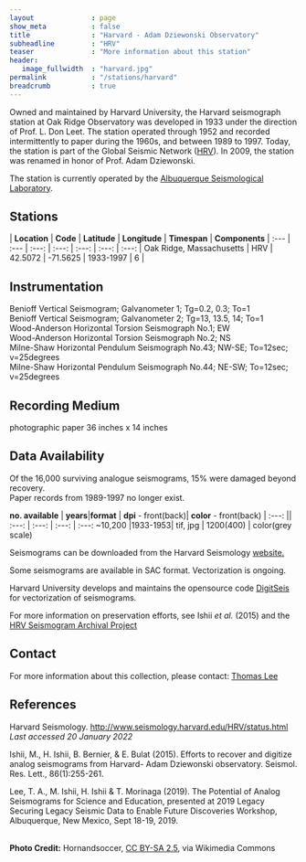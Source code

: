 ```yaml
---
layout              : page
show_meta           : false
title               : "Harvard - Adam Dziewonski Observatory"
subheadline         : "HRV"
teaser              : "More information about this station"
header:
   image_fullwidth  : "harvard.jpg"
permalink           : "/stations/harvard"
breadcrumb          : true
---
```

Owned and maintained by Harvard University, the Harvard seismograph station  at Oak Ridge Observatory was developed in 1933 under the direction of Prof. L. Don Leet. The station operated through 1952 and recorded intermittently to paper during the 1960s, and between 1989 to 1997. Today, the station is part of the Global Seismic Network ([HRV](https://earthquake.usgs.gov/monitoring/operations/stations/IU/HRV/)). In 2009, the station was renamed in honor of Prof. Adam Dziewonski.

The station is currently operated by the [Albuquerque Seismological Laboratory](https://ohiodnr.gov/wps/portal/gov/odnr/discover-and-learn/safety-conservation/about-ODNR/geologic-survey).

## Stations

| **Location** | **Code** | **Latitude** | **Longitude** | **Timespan** | **Components**
| :--- | :--- | :---: | :---: | :---: | :---: | :---:
| Oak Ridge, Massachusetts |  HRV | 42.5072 | -71.5625  | 1933-1997 | 6  |



## Instrumentation
Benioff Vertical Seismogram; Galvanometer 1; Tg=0.2, 0.3; To=1 <br>
Benioff Vertical Seismogram; Galvanometer 2; Tg=13, 13.5, 14; To=1<br>
Wood-Anderson Horizontal Torsion Seismograph No.1; EW<br>
Wood-Anderson Horizontal Torsion Seismograph No.2; NS<br>
Milne-Shaw Horizontal Pendulum Seismograph No.43; NW-SE; To=12sec; v=25degrees<br>
Milne-Shaw Horizontal Pendulum Seismograph No.44; NE-SW; To=12sec; v=25degrees<br>

## Recording Medium
photographic paper  36 inches x 14 inches


## Data Availability

Of the 16,000 surviving analogue seismograms, 15% were damaged beyond recovery.<br>
Paper records from 1989-1997 no longer exist.


**no. available** | **years**|**format** | **dpi** - front(back)| **color** - front(back)
| :---: || :---: | :---: | :---: | :---:
~10,200 |1933-1953| tif, jpg | 1200(400)   | color(grey scale)

Seismograms can be downloaded from the Harvard Seismology [website.](http://www.seismology.harvard.edu/HRV/1933.html#0828)

Some seismograms are available in SAC format. Vectorization is ongoing.

Harvard University develops and maintains the opensource code [DigitSeis](http://www.seismology.harvard.edu/research/DigitSeis.html) for vectorization of seismograms.

For more information on preservation efforts, see Ishii *et al.* (2015) and the [HRV Seismogram Archival Project](http://www.seismology.harvard.edu/HRV/archive.html)

## Contact
For more information about this collection, please contact: [Thomas Lee](mailto:talee@fas.harvard.edu)

## References
Harvard Seismology. http://www.seismology.harvard.edu/HRV/status.html *Last accessed 20 January 2022*

Ishii, M., H. Ishii, B. Bernier, & E. Bulat (2015). Efforts to recover and digitize analog seismograms from Harvard-
Adam Dziewonski observatory. Seismol. Res. Lett., 86(1):255-261.

Lee, T. A., M. Ishii, H. Ishii & T. Morinaga (2019). The Potential of Analog Seismograms for Science and Education,
presented at 2019 Legacy Securing Legacy Seismic Data to Enable Future Discoveries Workshop, Albuquerque,
New Mexico, Sept 18-19, 2019.
<br>
<br>

**Photo Credit:** Hornandsoccer, [CC BY-SA 2.5]( https://creativecommons.org/licenses/by-sa/2.5), via Wikimedia Commons
